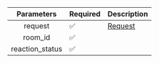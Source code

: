 |   Parameters    | Required           | Description           |
|:---------------:|--------------------|-----------------------|
|     request     | :white_check_mark: | [Request](Request.md) |
|     room_id     | :white_check_mark: |                       |
| reaction_status | :white_check_mark: |                       |